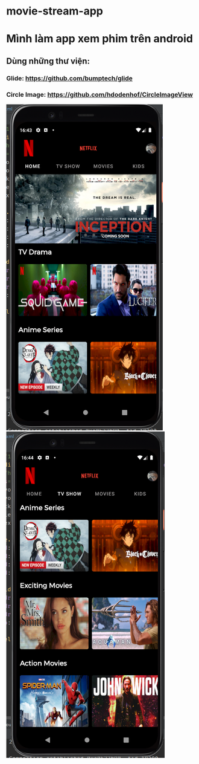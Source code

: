 # movie-stream-app
# Mình làm app xem phim trên android
## Dùng những thư viện:
### Glide: https://github.com/bumptech/glide
### Circle Image: https://github.com/hdodenhof/CircleImageView

![image](https://github.com/Dat0309/movie-stream-app/blob/main/Home.png)
![image](https://github.com/Dat0309/movie-stream-app/blob/main/Scroll.png)

